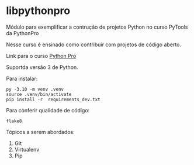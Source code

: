 # libpythonpro
Módulo para exemplificar a contrução de projetos Python no curso PyTools da PythonPro

Nesse curso é ensinado como contribuir com projetos de código aberto.

Link para o curso [Python Pro](https://www.python.pro.br/)

Suportda versão 3 de Python.

Para instalar:

```console
py -3.10 -m venv .venv
source .venv/bin/activate
pip install -r  requirements_dev.txt
```

Para conferir qualidade de código:

```console
flake8
```

Tópicos a serem abordados:
1. Git
2. Virtualenv
3. Pip

